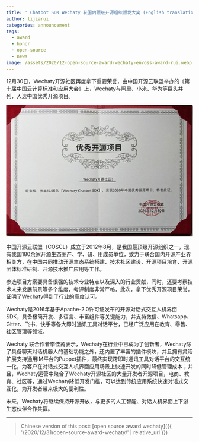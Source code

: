 ```yaml
---
title: ' Chatbot SDK Wechaty 获国内顶级开源组织颁发大奖 (English translation WIP)'
author: lijiarui
categories: announcement
tags:
  - award
  - honor
  - open-source
  - news
image: /assets/2020/12-open-source-award-wechaty-en/oss-award-rui.webp 
---
```


​​12月30日，Wechaty开源社区再度拿下重要荣誉，由中国开源云联盟举办的《第十届中国云计算标准和应用大会》上，Wechaty与阿里、小米、华为等巨头并列，入选中国优秀开源项目。

![中国开源云联盟 - 2020优秀开源项目 - Wechaty](/assets/2020/12-open-source-award-wechaty-en/oss-honor.webp)

中国开源云联盟（COSCL）成立于2012年8月，是我国最顶级开源组织之一，现有我国180余家开源生态圈产、学、研、用成员单位，致力于联合国内开源产业界相关方，在中国共同推动开源生态系统搭建、技术社区建设、开源项目培育、开源团体标准研制、开源技术推广应用等工作。

参选项目方案要具备很强的技术专业特点以及深入的行业贡献，同时，还要考察技术未来发展前景等多个维度，考评制度非常严格，此次，拿下优秀开源项目荣誉，证明了Wechaty得到了行业的高度认可。

Wechaty是2016年基于Apache-2.0许可证发布的开源对话式交互人机界面SDK，具备极简开发、多语言、丰富组件等关键能力，并支持微信、Whatsapp、Gitter、飞书、快手等各大即时通讯工具对话平台，已经广泛应用在教育、零售、社区管理等领域。

Wechaty 联合作者李佳芮表示，Wechaty在行业中已成为了创新者，Wechaty除了具备聊天对话机器人的基础功能之外，还内置了丰富的插件模块，并且拥有灵活扩展支持通用IM平台的Puppet插件，最终实现跨即时通讯工具对话平台的交互统一化，为客户在对话式交互人机界面应用场景上快速开发的同时降低管理成本；并且，Wechaty运营中聚合了Wechaty开源社区的大量开发者开源项目，电商、教育、社区等，通过Wechaty降低开发门槛，可以达到传统应用系统快速对话式交互化，为开发者带来极大的便利性。

未来，Wechaty将继续保持开源开放，与更多的人工智能、对话人机界面上下游生态伙伴合作共赢。​​​​

---

> Chinese version of this post: [open source award wechaty]({{ '/2020/12/31/open-source-award-wechaty/' | relative_url }})
